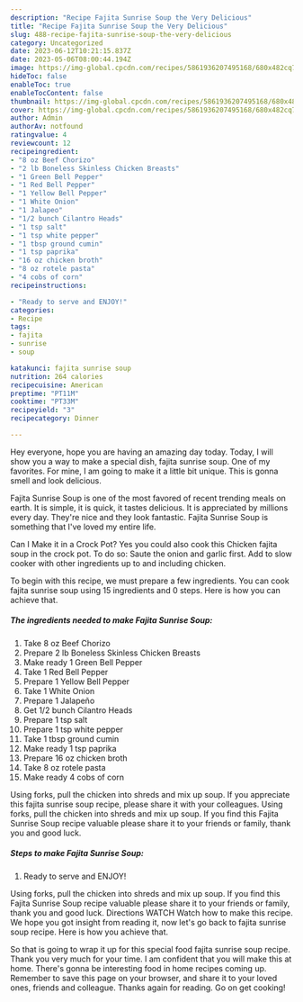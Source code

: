 ```yaml
---
description: "Recipe Fajita Sunrise Soup the Very Delicious"
title: "Recipe Fajita Sunrise Soup the Very Delicious"
slug: 488-recipe-fajita-sunrise-soup-the-very-delicious
category: Uncategorized
date: 2023-06-12T10:21:15.837Z
date: 2023-05-06T08:00:44.194Z
image: https://img-global.cpcdn.com/recipes/5861936207495168/680x482cq70/fajita-sunrise-soup-recipe-main-photo.jpg
hideToc: false
enableToc: true
enableTocContent: false
thumbnail: https://img-global.cpcdn.com/recipes/5861936207495168/680x482cq70/fajita-sunrise-soup-recipe-main-photo.jpg
cover: https://img-global.cpcdn.com/recipes/5861936207495168/680x482cq70/fajita-sunrise-soup-recipe-main-photo.jpg
author: Admin
authorAv: notfound
ratingvalue: 4
reviewcount: 12
recipeingredient:
- "8 oz Beef Chorizo"
- "2 lb Boneless Skinless Chicken Breasts"
- "1 Green Bell Pepper"
- "1 Red Bell Pepper"
- "1 Yellow Bell Pepper"
- "1 White Onion"
- "1 Jalapeo"
- "1/2 bunch Cilantro Heads"
- "1 tsp salt"
- "1 tsp white pepper"
- "1 tbsp ground cumin"
- "1 tsp paprika"
- "16 oz chicken broth"
- "8 oz rotele pasta"
- "4 cobs of corn"
recipeinstructions:

- "Ready to serve and ENJOY!"
categories:
- Recipe
tags:
- fajita
- sunrise
- soup

katakunci: fajita sunrise soup 
nutrition: 264 calories
recipecuisine: American
preptime: "PT11M"
cooktime: "PT33M"
recipeyield: "3"
recipecategory: Dinner

---
```



Hey everyone, hope you are having an amazing day today. Today, I will show you a way to make a special dish, fajita sunrise soup. One of my favorites. For mine, I am going to make it a little bit unique. This is gonna smell and look delicious.

Fajita Sunrise Soup is one of the most favored of recent trending meals on earth. It is simple, it is quick, it tastes delicious. It is appreciated by millions every day. They're nice and they look fantastic. Fajita Sunrise Soup is something that I've loved my entire life.

Can I Make it in a Crock Pot? Yes you could also cook this Chicken fajita soup in the crock pot. To do so: Saute the onion and garlic first. Add to slow cooker with other ingredients up to and including chicken.


To begin with this recipe, we must prepare a few ingredients. You can cook fajita sunrise soup using 15 ingredients and 0 steps. Here is how you can achieve that.

<!--inarticleads1-->

##### The ingredients needed to make Fajita Sunrise Soup:

1. Take 8 oz Beef Chorizo
1. Prepare 2 lb Boneless Skinless Chicken Breasts
1. Make ready 1 Green Bell Pepper
1. Take 1 Red Bell Pepper
1. Prepare 1 Yellow Bell Pepper
1. Take 1 White Onion
1. Prepare 1 Jalapeño
1. Get 1/2 bunch Cilantro Heads
1. Prepare 1 tsp salt
1. Prepare 1 tsp white pepper
1. Take 1 tbsp ground cumin
1. Make ready 1 tsp paprika
1. Prepare 16 oz chicken broth
1. Take 8 oz rotele pasta
1. Make ready 4 cobs of corn


Using forks, pull the chicken into shreds and mix up soup. If you appreciate this fajita sunrise soup recipe, please share it with your colleagues. Using forks, pull the chicken into shreds and mix up soup. If you find this Fajita Sunrise Soup recipe valuable please share it to your friends or family, thank you and good luck. 

<!--inarticleads2-->

##### Steps to make Fajita Sunrise Soup:


1. Ready to serve and ENJOY!

Using forks, pull the chicken into shreds and mix up soup. If you find this Fajita Sunrise Soup recipe valuable please share it to your friends or family, thank you and good luck. Directions WATCH Watch how to make this recipe. We hope you got insight from reading it, now let&#39;s go back to fajita sunrise soup recipe. Here is how you achieve that. 

So that is going to wrap it up for this special food fajita sunrise soup recipe. Thank you very much for your time. I am confident that you will make this at home. There's gonna be interesting food in home recipes coming up. Remember to save this page on your browser, and share it to your loved ones, friends and colleague. Thanks again for reading. Go on get cooking!

